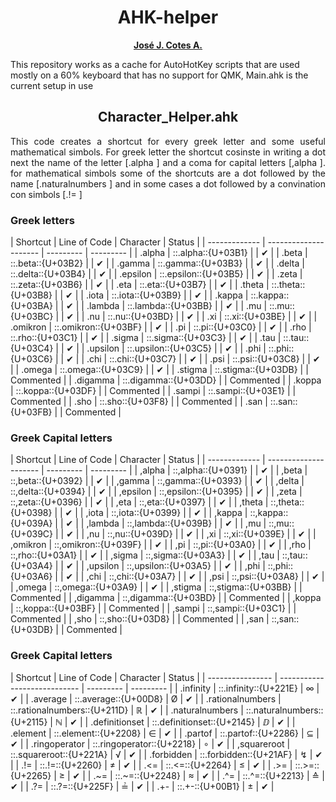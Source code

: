 <h1 align="center">AHK-helper</h1>
<p align="center">
    <a href="https://www.instagram.com/jj_cotes/"><strong>José J. Cotes A.</strong></a> <!--https://github.com/jjCotes/-->
</p>
<p>
    This repository works as a cache for AutoHotKey scripts that are used mostly on a 60% keyboard that has no support for QMK, Main.ahk is the current setup in use 
</p>


<h2 align="center">Character_Helper.ahk</h2>
<p align="justify"> 
    This code creates a shortcut for every greek letter and some useful mathematical simbols. For greek letter the shortcut cosinste in writing a dot next the name of the letter [.alpha ] and a coma for capital letters [,alpha ]. for mathematical simbols some of the shortcuts are a dot followed by the name [.naturalnumbers ] and in some cases a dot followed by a convination con simbols [.!= ]
</p>

<h3>Greek letters</h3>
| Shortcut      | Line of Code          | Character | Status    |
| ------------- | --------------------- | --------- | --------- |
| .alpha        | ::.alpha::{U+03B1}    |           | ✔         |
| .beta         | ::.beta::{U+03B2}     |           | ✔         |
| .gamma        | ::.gamma::{U+03B3}    |           | ✔         |
| .delta        | ::.delta::{U+03B4}    |           | ✔         |
| .epsilon      | ::.epsilon::{U+03B5}  |           | ✔         |
| .zeta         | ::.zeta::{U+03B6}     |           | ✔         |
| .eta          | ::.eta::{U+03B7}      |           | ✔         |
| .theta        | ::.theta::{U+03B8}    |           | ✔         |
| .iota         | ::.iota::{U+03B9}     |           | ✔         |
| .kappa        | ::.kappa::{U+03BA}    |           | ✔         |
| .lambda       | ::.lambda::{U+03BB}   |           | ✔         |
| .mu           | ::.mu::{U+03BC}       |           | ✔         |
| .nu           | ::.nu::{U+03BD}       |           | ✔         |
| .xi           | ::.xi::{U+03BE}       |           | ✔         |
| .omikron      | ::.omikron::{U+03BF}  |           | ✔         |
| .pi           | ::.pi::{U+03C0}       |           | ✔         |
| .rho          | ::.rho::{U+03C1}      |           | ✔         |
| .sigma        | ::.sigma::{U+03C3}    |           | ✔         |
| .tau          | ::.tau::{U+03C4}      |           | ✔         |
| .upsilon      | ::.upsilon::{U+03C5}  |           | ✔         |
| .phi          | ::.phi::{U+03C6}      |           | ✔         |
| .chi          | ::.chi::{U+03C7}      |           | ✔         |
| .psi          | ::.psi::{U+03C8}      |           | ✔         |
| .omega        | ::.omega::{U+03C9}    |           | ✔         |
| .stigma       | ::.stigma::{U+03DB}   |           | Commented |
| .digamma      | ::.digamma::{U+03DD}  |           | Commented |
| .koppa        | ::.koppa::{U+03DF}    |           | Commented |
| .sampi        | ::.sampi::{U+03E1}    |           | Commented |
| .sho          | ::.sho::{U+03F8}      |           | Commented |
| .san          | ::.san::{U+03FB}      |           | Commented |




<h3>Greek Capital letters</h3>
| Shortcut      | Line of Code          | Character | Status    |
| ------------- | --------------------- | --------- | --------- |
| ,alpha        | ::,alpha::{U+0391}    |           | ✔         |
| ,beta         | ::,beta::{U+0392}     |           | ✔         |
| ,gamma        | ::,gamma::{U+0393}    |           | ✔         |
| ,delta        | ::,delta::{U+0394}    |           | ✔         |
| ,epsilon      | ::,epsilon::{U+0395}  |           | ✔         |
| ,zeta         | ::,zeta::{U+0396}     |           | ✔         |
| ,eta          | ::,eta::{U+0397}      |           | ✔         |
| ,theta        | ::,theta::{U+0398}    |           | ✔         |
| ,iota         | ::,iota::{U+0399}     |           | ✔         |
| ,kappa        | ::,kappa::{U+039A}    |           | ✔         |
| ,lambda       | ::,lambda::{U+039B}   |           | ✔         |
| ,mu           | ::,mu::{U+039C}       |           | ✔         |
| ,nu           | ::,nu::{U+039D}       |           | ✔         |
| ,xi           | ::,xi::{U+039E}       |           | ✔         |
| ,omikron      | ::,omikron::{U+039F}  |           | ✔         |
| ,pi           | ::,pi::{U+03A0}       |           | ✔         |
| ,rho          | ::,rho::{U+03A1}      |           | ✔         |
| ,sigma        | ::,sigma::{U+03A3}    |           | ✔         |
| ,tau          | ::,tau::{U+03A4}      |           | ✔         |
| ,upsilon      | ::,upsilon::{U+03A5}  |           | ✔         |
| ,phi          | ::,phi::{U+03A6}      |           | ✔         |
| ,chi          | ::,chi::{U+03A7}      |           | ✔         |
| ,psi          | ::,psi::{U+03A8}      |           | ✔         |
| ,omega        | ::,omega::{U+03A9}    |           | ✔         |
| ,stigma       | ::,stigma::{U+03BB}   |           | Commented |
| ,digamma      | ::,digamma::{U+03BD}  |           | Commented |
| ,koppa        | ::,koppa::{U+03BF}    |           | Commented |
| ,sampi        | ::,sampi::{U+03C1}    |           | Commented |
| ,sho          | ::,sho::{U+03D8}      |           | Commented |
| ,san          | ::,san::{U+03DB}      |           | Commented |

<h3>Greek Capital letters</h3>
| Shortcut         | Line of Code                 | Character | Status    |
| ---------------- | ---------------------------- | --------- | --------- |
| .infinity        | ::.infinity::{U+221E}        | ∞         | ✔         |
| .average         | ::.average::{U+00D8}         | Ø         | ✔         |
| .rationalnumbers | ::.rationalnumbers::{U+211D} | ℝ         | ✔         |
| .naturalnumbers  | ::.naturalnumbers::{U+2115}  | ℕ         | ✔         |
| .definitionset   | ::.definitionset::{U+2145}   | ⅅ         | ✔         |
| .element         | ::.element::{U+2208}         | ∈         | ✔         |
| .partof          | ::.partof::{U+2286}          | ⊆         | ✔         |
| .ringoperator    | ::.ringoperator::{U+2218}    | ∘         | ✔         |
| ,squareroot      | ::.squareroot::{U+221A}      | √         | ✔         |
| .forbidden       | ::.forbidden::{U+21AF}       | ↯         | ✔         |
| .!=              | ::.!=::{U+2260}              | ≠         | ✔         |
| .<=              | ::.<=::{U+2264}              | ≤         | ✔         |
| .>=              | ::.>=::{U+2265}              | ≥         | ✔         |
| .~=              | ::.~=::{U+2248}              | ≈         | ✔         |
| .^=              | ::.^=::{U+2213}              | ≙         | ✔         |
| .?=              | ::.?=::{U+225F}              | ≟         | ✔         |
| .+-              | ::.+-::{U+00B1}              | ±         | ✔         |













